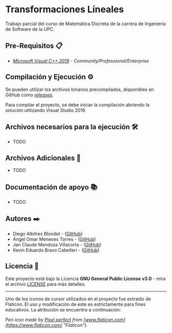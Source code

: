 # Transformaciones Líneales

Trabajo parcial del curso de Matemática Discreta de la carrera de Ingeniería de Software de la UPC.

## Pre-Requisitos 📋

- [_Microsoft Visual C++ 2019_](https://visualstudio.microsoft.com/) - _Community/Professional/Enterprise_

## Compilación y Ejecución ⚙️

Se pueden utilizar los archivos binarios precompilados, disponibles en GitHub como [_releases_](https://github.com/dalbitresb12/tp-mate-discreta/releases).

Para compilar el proyecto, se debe iniciar la compilación abriendo la solución utilizando Visual Studio 2019.

## Archivos necesarios para la ejecución 🛠️

- TODO

## Archivos Adicionales 📁

- TODO

## Documentación de apoyo 📚

- TODO

## Autores ✒️

- Diego Albitres Blondet - ([GitHub](https://github.com/dalbitresb12))
- Ángel Omar Meneses Torres - ([GitHub](https://github.com/amenes12))
- Jan Claude Mendoza Villacorta - ([GitHub](https://github.com/JaMe07))
- Kevin Eduardo Bravo Cabelleri - ([GitHub](https://github.com/9naa))

## Licencia 📄

Este proyecto está bajo la Licencia **GNU General Public License v3.0** - mira el archivo [LICENSE](LICENSE) para más detalles.

---

Uno de los íconos de cursor utilizados en el proyecto fue extraído de Flaticon. El uso y modificación de este es estrictamente para fines educativos. La atribución se encuentra a continuación:

_Pen icon made by [Pixel perfect](https://www.flaticon.com/authors/pixel-perfect "Pixel perfect") from [www.flaticon.com](https://www.flaticon.com/ "Flaticon")._
